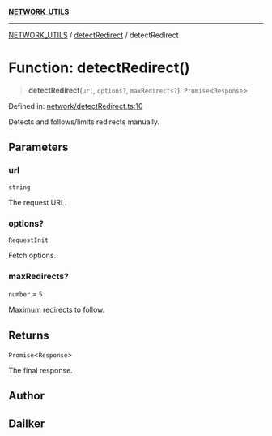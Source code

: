 [**NETWORK_UTILS**](../../README.md)

***

[NETWORK_UTILS](../../README.md) / [detectRedirect](../README.md) / detectRedirect

# Function: detectRedirect()

> **detectRedirect**(`url`, `options?`, `maxRedirects?`): `Promise`\<`Response`\>

Defined in: [network/detectRedirect.ts:10](https://github.com/dailker/everyutil-js/blob/7799f3f003cb23f425be3f1c83c38483e2648188/src/network/detectRedirect.ts#L10)

Detects and follows/limits redirects manually.

## Parameters

### url

`string`

The request URL.

### options?

`RequestInit`

Fetch options.

### maxRedirects?

`number` = `5`

Maximum redirects to follow.

## Returns

`Promise`\<`Response`\>

The final response.

## Author

## Dailker
